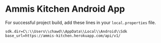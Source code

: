 # Ammis Kitchen Android App

For successful project build, add these lines in your `local.properties` file.

```
sdk.dir=C\:\\Users\\chawd\\AppData\\Local\\Android\\Sdk
base_url=https://ammis-kitchen.herokuapp.com/api/v1/
```
